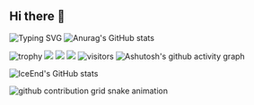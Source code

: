 ## Hi there 👋
![Typing SVG](https://readme-typing-svg.demolab.com/?lines=欢迎来到我的主页,未来持续更新hhhhhhhh)
![Anurag's GitHub stats](https://github-readme-stats.vercel.app/api?username=tianshuang000001&show_icons=true&theme=radical)




![trophy](https://github-profile-trophy.vercel.app/?username=tianshuang000001)
<img src="https://img.shields.io/badge/-HTML5-E34F26?style=flat-square&logo=html5&logoColor=white" /> 
<img src="https://img.shields.io/badge/-CSS3-1572B6?style=flat-square&logo=css3" /> 
<img src="https://img.shields.io/badge/-JavaScript-oringe?style=flat-square&logo=javascript" />
![visitors](https://visitor-badge.glitch.me/badge?page_id=tianshuang000001&left_color=green&right_color=red)
![Ashutosh's github activity graph](https://github-readme-activity-graph.vercel.app/graph?username=tianshuang000001)

![IceEnd's GitHub stats](https://github-immortality.vercel.app/api?username=tianshuang000001)


<picture>
  <source media="(prefers-color-scheme: dark)" srcset="https://raw.githubusercontent.com/Peter-JXL/Peter-JXL/output/github-contribution-grid-snake-dark.svg">
  <source media="(prefers-color-scheme: light)" srcset="https://raw.githubusercontent.com/Peter-JXL/Peter-JXL/output/github-contribution-grid-snake.svg">
  <img alt="github contribution grid snake animation" src="https://raw.githubusercontent.com/Peter-JXL/Peter-JXL/output/github-contribution-grid-snake.svg">


<!--
**tianshuang000001/tianshuang000001** is a ✨ _special_ ✨ repository because its `README.md` (this file) appears on your GitHub profile.

Here are some ideas to get you started:

- 🔭 I’m currently working on ...
- 🌱 I’m currently learning ...
- 👯 I’m looking to collaborate on ...
- 🤔 I’m looking for help with ...
- 💬 Ask me about ...
- 📫 How to reach me: ...
- 😄 Pronouns: ...
- ⚡ Fun fact: ...
-->
